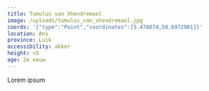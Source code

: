 ```yaml
---
title: Tumulus van Xhendremael
image: /uploads/tumulus_van_xhendremael.jpg
coords: '{"type":"Point","coordinates":[5.478074,50.6972901]}'
location: Ans
province: Luik
accessibility: akker
height: <5
age: 2e eeuw
---
```

Lorem ipsum